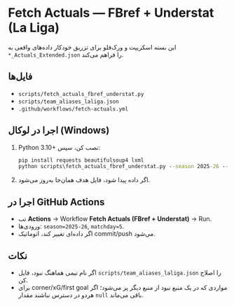 # Fetch Actuals — FBref + Understat (La Liga)

این بسته اسکریپت و ورک‌فلو برای تزریق خودکار داده‌های واقعی به `*_Actuals_Extended.json` را فراهم می‌کند.

## فایل‌ها
- `scripts/fetch_actuals_fbref_understat.py`
- `scripts/team_aliases_laliga.json`
- `.github/workflows/fetch-actuals.yml`

## اجرا در لوکال (Windows)
1) Python 3.10+ نصب کن، سپس:
   ```bat
   pip install requests beautifulsoup4 lxml
   python scripts\fetch_actuals_fbref_understat.py --season 2025-26 --matchday 4 --data_dir public\data
   ```
2) اگر داده پیدا شود، فایل هدف همان‌جا به‌روز می‌شود.

## اجرا در GitHub Actions
- تب **Actions** → Workflow **Fetch Actuals (FBref + Understat)** → Run.
- ورودی‌ها: `season=2025-26`, `matchday=5`.
- اگر داده‌ای تغییر کند، اتوماتیک commit/push می‌شود.

## نکات
- اگر نام تیمی هماهنگ نبود، فایل `scripts/team_aliases_laliga.json` را اصلاح کن.
- برای corner/xG/first goal مواردی که در یک منبع نبود از منبع دیگر پر می‌شود؛ اگر هردو در دسترس نباشند مقدار `null` باقی می‌ماند.
